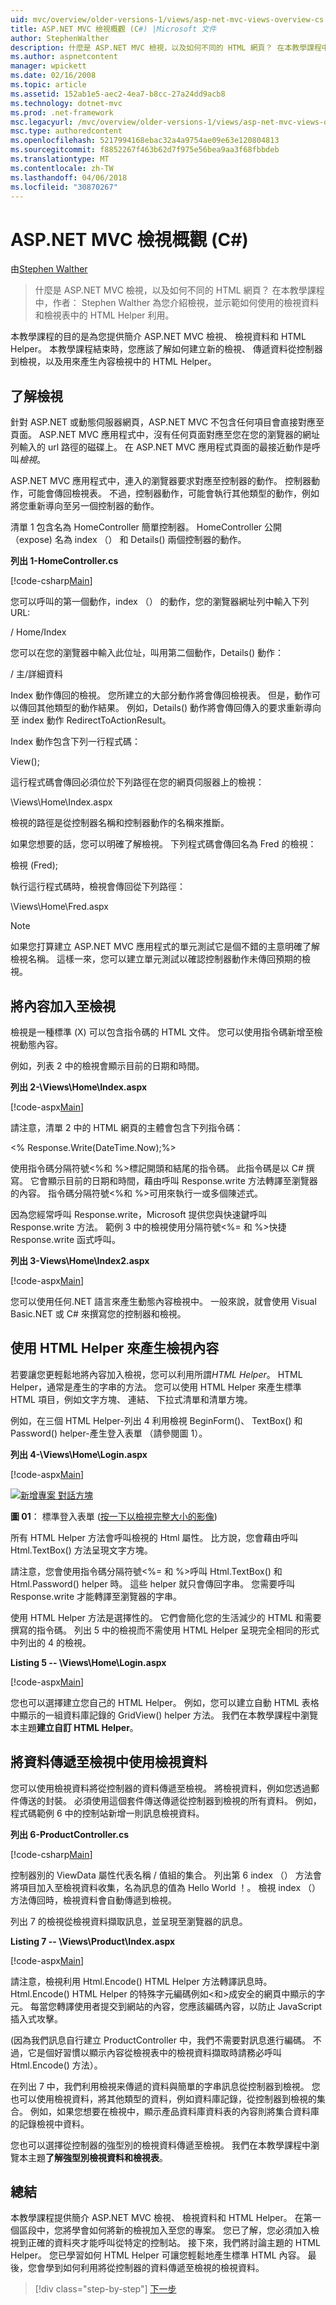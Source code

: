 ```yaml
---
uid: mvc/overview/older-versions-1/views/asp-net-mvc-views-overview-cs
title: ASP.NET MVC 檢視概觀 (C#) |Microsoft 文件
author: StephenWalther
description: 什麼是 ASP.NET MVC 檢視，以及如何不同的 HTML 網頁？ 在本教學課程中，作者： Stephen Walther 為您介紹檢視，並示範如何 t...
ms.author: aspnetcontent
manager: wpickett
ms.date: 02/16/2008
ms.topic: article
ms.assetid: 152ab1e5-aec2-4ea7-b8cc-27a24dd9acb8
ms.technology: dotnet-mvc
ms.prod: .net-framework
msc.legacyurl: /mvc/overview/older-versions-1/views/asp-net-mvc-views-overview-cs
msc.type: authoredcontent
ms.openlocfilehash: 5217994168ebac32a4a9754ae09e63e120804813
ms.sourcegitcommit: f8852267f463b62d7f975e56bea9aa3f68fbbdeb
ms.translationtype: MT
ms.contentlocale: zh-TW
ms.lasthandoff: 04/06/2018
ms.locfileid: "30870267"
---
```

<a name="aspnet-mvc-views-overview-c"></a>ASP.NET MVC 檢視概觀 (C#)
====================
由[Stephen Walther](https://github.com/StephenWalther)

> 什麼是 ASP.NET MVC 檢視，以及如何不同的 HTML 網頁？ 在本教學課程中，作者： Stephen Walther 為您介紹檢視，並示範如何使用的檢視資料和檢視表中的 HTML Helper 利用。


本教學課程的目的是為您提供簡介 ASP.NET MVC 檢視、 檢視資料和 HTML Helper。 本教學課程結束時，您應該了解如何建立新的檢視、 傳遞資料從控制器到檢視，以及用來產生內容檢視中的 HTML Helper。

## <a name="understanding-views"></a>了解檢視

針對 ASP.NET 或動態伺服器網頁，ASP.NET MVC 不包含任何項目會直接對應至頁面。 ASP.NET MVC 應用程式中，沒有任何頁面對應至您在您的瀏覽器的網址列輸入的 url 路徑的磁碟上。 在 ASP.NET MVC 應用程式頁面的最接近動作是呼叫*檢視*。

ASP.NET MVC 應用程式中，連入的瀏覽器要求對應至控制器的動作。 控制器動作，可能會傳回檢視表。 不過，控制器動作，可能會執行其他類型的動作，例如將您重新導向至另一個控制器的動作。

清單 1 包含名為 HomeController 簡單控制器。 HomeController 公開 （expose) 名為 index （） 和 Details() 兩個控制器的動作。

**列出 1-HomeController.cs**

[!code-csharp[Main](asp-net-mvc-views-overview-cs/samples/sample1.cs)]

您可以呼叫的第一個動作，index （） 的動作，您的瀏覽器網址列中輸入下列 URL:

/ Home/Index

您可以在您的瀏覽器中輸入此位址，叫用第二個動作，Details() 動作：

/ 主/詳細資料

Index 動作傳回的檢視。 您所建立的大部分動作將會傳回檢視表。 但是，動作可以傳回其他類型的動作結果。 例如，Details() 動作將會傳回傳入的要求重新導向至 index 動作 RedirectToActionResult。

Index 動作包含下列一行程式碼：

View();

這行程式碼會傳回必須位於下列路徑在您的網頁伺服器上的檢視：

\Views\Home\Index.aspx

檢視的路徑是從控制器名稱和控制器動作的名稱來推斷。

如果您想要的話，您可以明確了解檢視。 下列程式碼會傳回名為 Fred 的檢視：

檢視 (Fred);

執行這行程式碼時，檢視會傳回從下列路徑：

\Views\Home\Fred.aspx

> [!NOTE] 
> 
> 如果您打算建立 ASP.NET MVC 應用程式的單元測試它是個不錯的主意明確了解檢視名稱。 這樣一來，您可以建立單元測試以確認控制器動作未傳回預期的檢視。


## <a name="adding-content-to-a-view"></a>將內容加入至檢視

檢視是一種標準 (X) 可以包含指令碼的 HTML 文件。 您可以使用指令碼新增至檢視動態內容。

例如，列表 2 中的檢視會顯示目前的日期和時間。

**列出 2-\Views\Home\Index.aspx**

[!code-aspx[Main](asp-net-mvc-views-overview-cs/samples/sample2.aspx)]

請注意，清單 2 中的 HTML 網頁的主體會包含下列指令碼：

&lt;% Response.Write(DateTime.Now);%&gt;

使用指令碼分隔符號&lt;%和 %&gt;標記開頭和結尾的指令碼。 此指令碼是以 C# 撰寫。 它會顯示目前的日期和時間，藉由呼叫 Response.write 方法轉譯至瀏覽器的內容。 指令碼分隔符號&lt;%和 %&gt;可用來執行一或多個陳述式。

因為您經常呼叫 Response.write，Microsoft 提供您與快速鍵呼叫 Response.write 方法。 範例 3 中的檢視使用分隔符號&lt;%= 和 %&gt;快捷 Response.write 函式呼叫。

**列出 3-Views\Home\Index2.aspx**

[!code-aspx[Main](asp-net-mvc-views-overview-cs/samples/sample3.aspx)]

您可以使用任何.NET 語言來產生動態內容檢視中。 一般來說，就會使用 Visual Basic.NET 或 C# 來撰寫您的控制器和檢視。

## <a name="using-html-helpers-to-generate-view-content"></a>使用 HTML Helper 來產生檢視內容

若要讓您更輕鬆地將內容加入檢視，您可以利用所謂*HTML Helper*。 HTML Helper，通常是產生的字串的方法。 您可以使用 HTML Helper 來產生標準 HTML 項目，例如文字方塊、 連結、 下拉式清單和清單方塊。

例如，在三個 HTML Helper-列出 4 利用檢視 BeginForm()、 TextBox() 和 Password() helper-產生登入表單 （請參閱圖 1）。

**列出 4-\Views\Home\Login.aspx**

[!code-aspx[Main](asp-net-mvc-views-overview-cs/samples/sample4.aspx)]


[![新增專案 對話方塊](asp-net-mvc-views-overview-cs/_static/image1.jpg)](asp-net-mvc-views-overview-cs/_static/image1.png)

**圖 01**： 標準登入表單 ([按一下以檢視完整大小的影像](asp-net-mvc-views-overview-cs/_static/image2.png))


所有 HTML Helper 方法會呼叫檢視的 Html 屬性。 比方說，您會藉由呼叫 Html.TextBox() 方法呈現文字方塊。

請注意，您會使用指令碼分隔符號&lt;%= 和 %&gt;呼叫 Html.TextBox() 和 Html.Password() helper 時。 這些 helper 就只會傳回字串。 您需要呼叫 Response.write 才能轉譯至瀏覽器的字串。

使用 HTML Helper 方法是選擇性的。 它們會簡化您的生活減少的 HTML 和需要撰寫的指令碼。 列出 5 中的檢視而不需使用 HTML Helper 呈現完全相同的形式中列出的 4 的檢視。

**Listing 5 -- \Views\Home\Login.aspx**

[!code-aspx[Main](asp-net-mvc-views-overview-cs/samples/sample5.aspx)]

您也可以選擇建立您自己的 HTML Helper。 例如，您可以建立自動 HTML 表格中顯示的一組資料庫記錄的 GridView() helper 方法。 我們在本教學課程中瀏覽本主題**建立自訂 HTML Helper**。

## <a name="using-view-data-to-pass-data-to-a-view"></a>將資料傳遞至檢視中使用檢視資料

您可以使用檢視資料將從控制器的資料傳遞至檢視。 將檢視資料，例如您透過郵件傳送的封裝。 必須使用這個套件傳送傳遞從控制器到檢視的所有資料。 例如，程式碼範例 6 中的控制站新增一則訊息檢視資料。

**列出 6-ProductController.cs**

[!code-csharp[Main](asp-net-mvc-views-overview-cs/samples/sample6.cs)]

控制器別的 ViewData 屬性代表名稱 / 值組的集合。 列出第 6 index （） 方法會將項目加入至檢視資料收集，名為訊息的值為 Hello World ！。 檢視 index （） 方法傳回時，檢視資料會自動傳遞到檢視。

列出 7 的檢視從檢視資料擷取訊息，並呈現至瀏覽器的訊息。

**Listing 7 -- \Views\Product\Index.aspx**

[!code-aspx[Main](asp-net-mvc-views-overview-cs/samples/sample7.aspx)]

請注意，檢視利用 Html.Encode() HTML Helper 方法轉譯訊息時。 Html.Encode() HTML Helper 的特殊字元編碼例如&lt;和&gt;成安全的網頁中顯示的字元。 每當您轉譯使用者提交到網站的內容，您應該編碼內容，以防止 JavaScript 插入式攻擊。

(因為我們訊息自行建立 ProductController 中，我們不需要對訊息進行編碼。 不過，它是個好習慣以顯示內容從檢視表中的檢視資料擷取時請務必呼叫 Html.Encode() 方法）。

在列出 7 中，我們利用檢視来傳遞的資料與簡單的字串訊息從控制器到檢視。 您也可以使用檢視資料，將其他類型的資料，例如資料庫記錄，從控制器到檢視的集合。 例如，如果您想要在檢視中，顯示產品資料庫資料表的內容則將集合資料庫的記錄檢視中資料。

您也可以選擇從控制器的強型別的檢視資料傳遞至檢視。 我們在本教學課程中瀏覽本主題**了解強型別檢視資料和檢視表**。

## <a name="summary"></a>總結

本教學課程提供簡介 ASP.NET MVC 檢視、 檢視資料和 HTML Helper。 在第一個區段中，您將學會如何將新的檢視加入至您的專案。 您已了解，您必須加入檢視到正確的資料夾才能呼叫從特定的控制站。 接下來，我們將討論主題的 HTML Helper。 您已學習如何 HTML Helper 可讓您輕鬆地產生標準 HTML 內容。 最後，您會學到如何利用將從控制器的資料傳遞至檢視的檢視資料。

> [!div class="step-by-step"]
> [下一步](creating-custom-html-helpers-cs.md)

